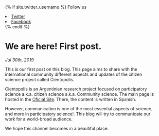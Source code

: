 {% if site.twitter_username %}
Follow us
  <li>
    <a href="https://twitter.com/{{  site.twitter_username }}">
      <i class="fa fa-twitter"></i> Twitter
    </a>
  </li>
  <li>
    <a href="https://www.facebook.com/{{ site.facebook_username }}">
      <i class="fa fa-facebook"></i> Facebook
    </a>
  </li>
{% endif %}

# We are here! First post.
_Jul 30th, 2019_

This is our first post on this blog. This page aims to share with the international community different aspects and updates of the citizen science project called Cientopolis.

Cientopolis is an Argentinian research project focused on participatory science a.k.a. citizen science a.k.a. Community science. The main page is hosted in the [Oficial Site](http://www.cientopolis.org). There, the content is written in Spanish.

However, communication is one of the most essential aspects of science, and more in participatory science!. This blog will try to communicate our work for a world-broad audience.

We hope this channel becomes in a beautiful place.
